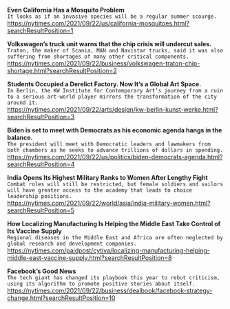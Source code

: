 **Even California Has a Mosquito Problem**\
`It looks as if an invasive species will be a regular summer scourge.`\
https://nytimes.com/2021/09/22/us/california-mosquitoes.html?searchResultPosition=1

**Volkswagen’s truck unit warns that the chip crisis will undercut sales.**\
`Traton, the maker of Scania, MAN and Navistar trucks, said it was also suffering from shortages of many other critical components.`\
https://nytimes.com/2021/09/22/business/volkswagen-traton-chip-shortage.html?searchResultPosition=2

**Students Occupied a Derelict Factory. Now It’s a Global Art Space.**\
`In Berlin, the KW Institute for Contemporary Art’s journey from a ruin to a serious art-world player mirrors the transformation of the city around it.`\
https://nytimes.com/2021/09/22/arts/design/kw-berlin-kunst-werke.html?searchResultPosition=3

**Biden is set to meet with Democrats as his economic agenda hangs in the balance.**\
`The president will meet with Democratic leaders and lawmakers from both chambers as he seeks to advance trillions of dollars in spending.`\
https://nytimes.com/2021/09/22/us/politics/biden-democrats-agenda.html?searchResultPosition=4

**India Opens Its Highest Military Ranks to Women After Lengthy Fight**\
`Combat roles will still be restricted, but female soldiers and sailors will have greater access to the academy that leads to choice leadership positions.`\
https://nytimes.com/2021/09/22/world/asia/india-military-women.html?searchResultPosition=5

**How Localizing Manufacturing Is Helping the Middle East Take Control of Its Vaccine Supply**\
`Regional diseases in the Middle East and Africa are often neglected by global research and development companies.`\
https://nytimes.com/paidpost/cytiva/localizing-manufacturing-helping-middle-east-vaccine-supply.html?searchResultPosition=8

**Facebook’s Good News**\
`The tech giant has changed its playbook this year to rebut criticism, using its algorithm to promote positive stories about itself.`\
https://nytimes.com/2021/09/22/business/dealbook/facebook-strategy-change.html?searchResultPosition=10

